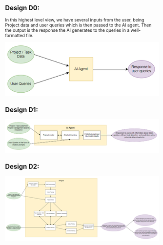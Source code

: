 ## **Design D0:**

In this highest level view, we have several inputs from the user, being Project data and user queries which is then passed to the AI agent. Then the output is the response the AI generates to the queries in a well-formatted file.

![alt text](Diagram_D0.png)

## **Design D1:**

![alt text](Diagram_D1.png)

## **Design D2:**

![alt text](Diagram_D2.png)
